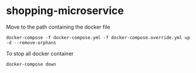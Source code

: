 # shopping-microservice
Move to the path containing the docker file
```
docker-compose -f docker-compose.yml -f docker-compose.override.yml up -d --remove-orphans
```
To stop all docker container
```
docker-compose down
```